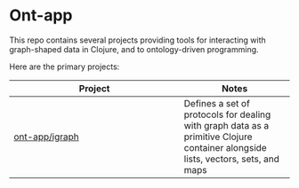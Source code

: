 
# Ont-app

This repo contains several projects providing tools for interacting with graph-shaped data in Clojure, and to ontology-driven programming.

Here are the primary projects:

| <div style="width:290">Project</div> | Notes |
| --- | --- |
| [ont-app/igraph](https://github.com/ont-app/igraph) | Defines a set of protocols for dealing with graph data as a primitive Clojure container alongside lists, vectors, sets, and maps |
